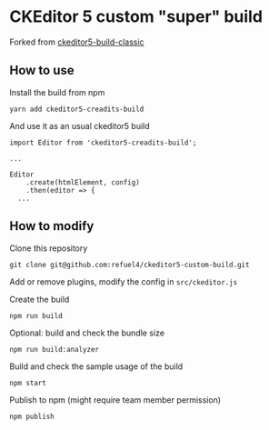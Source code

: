 CKEditor 5 custom "super" build
========================================

Forked from [ckeditor5-build-classic](https://github.com/ckeditor/ckeditor5-build-classic)

## How to use

Install the build from npm

```
yarn add ckeditor5-creadits-build
```

And use it as an usual ckeditor5 build

```
import Editor from 'ckeditor5-creadits-build';

...

Editor
	.create(htmlElement, config)
	.then(editor => {
  ...

```

## How to modify

Clone this repository
```
git clone git@github.com:refuel4/ckeditor5-custom-build.git
```

Add or remove plugins, modify the config in `src/ckeditor.js`

Create the build
```
npm run build
```

Optional: build and check the bundle size
```
npm run build:analyzer
```

Build and check the sample usage of the build
```
npm start
```

Publish to npm (might require team member permission)
```
npm publish
```
